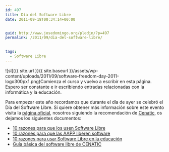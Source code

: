 ```yaml
---
id: 497
title: Día del Software Libre
date: 2011-09-18T00:34:14+00:00


guid: http://www.josedomingo.org/pledin/?p=497
permalink: /2011/09/dia-del-software-libre/

  
tags:
  - Software Libre
---
```

![sl]({{ site.url }}{{ site.baseurl }}/assets/wp-content/uploads/2011/09/software-freedom-day-2011-logo300px1.png)Comienza el curso y vuelvo a escribir en esta página. Espero ser constante e ir escribiendo entradas relacionadas con la informática y la educación.

Para empezar este año recordamos que durante el día de ayer se celebró el Día del Software Libre. Si quiere obtener más información sobre este evento visita la [página oficial](http://www.softwarefreedomday.org/), nosotros siguiendo la recomendación de [Cenatic](http://www.cenatic.es), os dejamos los siguientes documentos:

  * [10 razones para que los usen Software Libre](http://t.co/zAbbdje3)
  * [10 razones para que las AAPP liberen software](http://t.co/w2bQPcV6)
  * [10 razones para usar Software Libre en la educación](http://t.co/KU6FyOJm)
  * [Guía básica del software libre de CENATIC](http://t.co/6Doj7TAl)

<!-- AddThis Advanced Settings generic via filter on the_content -->

<!-- AddThis Share Buttons generic via filter on the_content -->